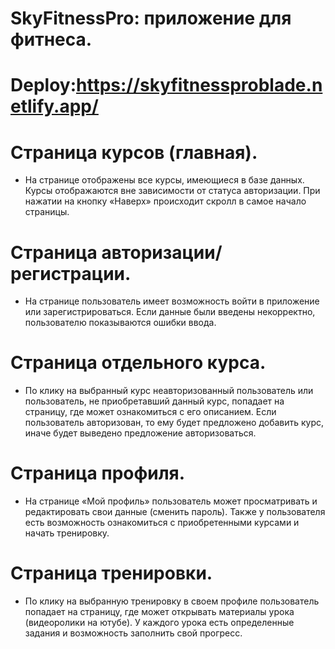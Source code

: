 # SkyFitnessPro: приложение для фитнеса.

# Deploy:https://skyfitnessproblade.netlify.app/

# Страница курсов (главная).

- На странице отображены все курсы, имеющиеся в базе данных. Курсы отображаются вне зависимости от статуса авторизации. При нажатии на кнопку «Наверх» происходит скролл в самое начало страницы.

# Страница авторизации/регистрации.

- На странице пользователь имеет возможность войти в приложение или зарегистрироваться. Если данные были введены некорректно, пользователю показываются ошибки ввода.

# Страница отдельного курса.

- По клику на выбранный курс неавторизованный пользователь или пользователь, не приобретавший данный курс, попадает на страницу, где может ознакомиться с его описанием. Если пользователь авторизован, то ему будет предложено добавить курс, иначе будет выведено предложение авторизоваться.

# Страница профиля.

- На странице «Мой профиль» пользователь может просматривать и редактировать свои данные (сменить пароль). Также у пользователя есть возможность ознакомиться с приобретенными курсами и начать тренировку.

# Страница тренировки.

- По клику на выбранную тренировку в своем профиле пользователь попадает на страницу, где может открывать материалы урока (видеоролики на ютубе). У каждого урока есть определенные задания и возможность заполнить свой прогресс.
